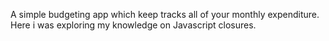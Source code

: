 A simple budgeting app which keep tracks all of your monthly expenditure. Here i was exploring my knowledge on Javascript closures.
